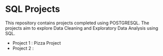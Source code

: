 # SQL Projects

This repository contains projects completed using POSTGRESQL. The projects aim to explore Data Cleaning and Exploratory Data Analysis using SQL. 

- Project 1 : Pizza Project
- Project 2 : 